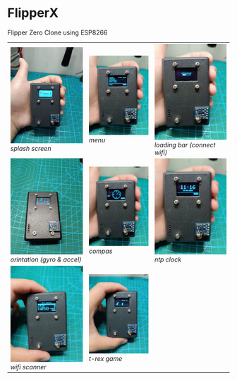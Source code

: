 # FlipperX
Flipper Zero Clone using ESP8266

<table>
	<tr>
		<td><img src="img/pic-1.jpg"  alt="1" width = 300px><i>splash screen</i></td>
		<td><img src="img/pic-2.jpg"  alt="2" width = 300px><i>menu</i></td>
		<td><img src="img/pic-3.jpg"  alt="3" width = 300px><i>loading bar (connect wifi)</i></td>
	</tr>
	<tr>
		<td><img src="img/pic-4.jpg"  alt="4" width = 300px><i>orintation (gyro & accel)</i></td>
		<td><img src="img/pic-5.jpg"  alt="5" width = 300px><i>compas</i></td>
		<td><img src="img/pic-6.jpg"  alt="6" width = 300px><i>ntp clock</i></td>
	</tr>
	<tr>
		<td><img src="img/pic-7.jpg"  alt="7" width = 300px><i>wifi scanner</i></td>
		<td><img src="img/pic-8.jpg"  alt="8" width = 300px><i>t-rex game</i></td>
	</tr>
</table>
